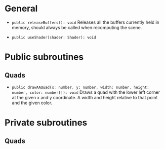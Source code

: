 # General
- `public releaseBuffers(): void`
Releases all the buffers currently held in memory, should always be called when recomputing the scene.

- `public useShader(shader: Shader): void`


# Public subroutines

## Quads
- `public drawAAQuad(x: number, y: number, width: number, height: number, color: number[]): void`
Draws a quad with the lower left corner at the given x and y coordinate. A width and height relative to that point and the given color.



# Private subroutines

## Quads